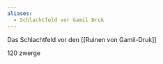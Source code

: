```yaml
---
aliases:
  - Schlachtfeld vor Gamil Druk
---
```


Das Schlachtfeld vor den [[Ruinen von Gamil-Druk]]

120 zwerge  


